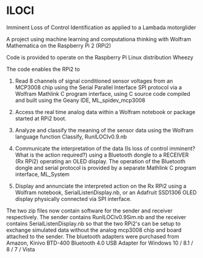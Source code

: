 # ILOCI
Imminent Loss of Control Identification as applied to a Lambada motorglider 

A project using machine learning and computationa thinking with Wolfram Mathematica on the Raspberry Pi 2 (RPi2)

Code is provided to operate on the Raspberry Pi Linux distribution Wheezy

The code enables the RPi2 to

1) Read 8 channels of signal conditioned sensor voltages from an MCP3008 chip using the Serial Parallel Interface SPI protocol via a Wolfram Mathlink C program interface, using C source code compiled and built using the Geany IDE, ML_spidev_mcp3008

2) Access the real time analog data within a Wolfram notebook or package started at RPi2 boot.

3) Analyze and classify the meaning of the sensor data using the Wolfram language function Classify, RunILOCIv0.9.nb

4) Communicate the interpretation of the data (Is loss of control imminent? What is the action required?) using a Bluetooth dongle to a RECEIVER (Rx RPi2) operating an OLED display.  The operation of the Bluetooth dongle and serial protocol is provided by a separate Mathlink C program interface, ML_System

5) Display and annunciate the interpreted action on the Rx RPi2 using a Wolfram notebook, SerialListenDisplay.nb, or an Adafruit SSD1306 OLED display physically connected via  SPI interface.

The two zip files now contain software for the sender and receiver respectively.
The sender contains RunILOCIv0.9Sim.nb and the receiver contains SerialListenDisplay.nb so that the two RPi2's can be setup to exchange simulated data without the analog mcp3008 chip and board attached to the sender.  The bluetooth adapters were purchased from Amazon, Kinivo BTD-400 Bluetooth 4.0 USB Adapter for Windows 10 / 8.1 / 8 / 7 / Vista
